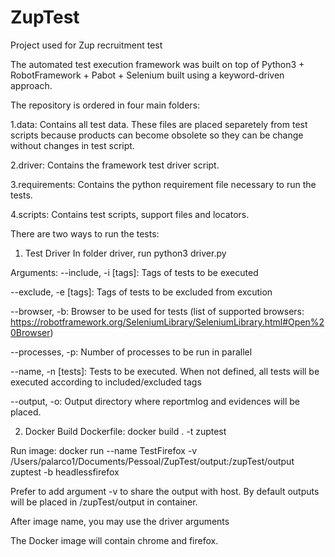 # ZupTest
Project used for Zup recruitment test

The automated test execution framework was built on top of Python3 + RobotFramework + Pabot + Selenium built using a keyword-driven approach.

The repository is ordered in four main folders:

  1.data: Contains all test data. These files are placed separetely from test scripts because products can become obsolete so they can be change without changes in test script.
  
  2.driver: Contains the framework test driver script.
  
  3.requirements: Contains the python requirement file necessary to run the tests.
  
  4.scripts: Contains test scripts, support files and locators.
  

There are two ways to run the tests:

1. Test Driver
In folder driver, run python3 driver.py

Arguments:
  --include, -i [tags]: Tags of tests to be executed
  
  --exclude, -e [tags]: Tags of tests to be excluded from excution
  
  --browser, -b: Browser to be used for tests (list of supported browsers: https://robotframework.org/SeleniumLibrary/SeleniumLibrary.html#Open%20Browser)
  
  --processes, -p: Number of processes to be run in parallel
  
  --name, -n [tests]: Tests to be executed. When not defined, all tests will be executed according to included/excluded tags
  
  --output, -o: Output directory where reportmlog and evidences will be placed.
  
2. Docker
  Build Dockerfile: docker build . -t zuptest
  
  Run image: docker run --name TestFirefox -v /Users/palarco1/Documents/Pessoal/ZupTest/output:/zupTest/output zuptest -b headlessfirefox
  
  Prefer to add argument -v to share the output with host. By default outputs will be placed in /zupTest/output in container.
  
  After image name, you may use the driver arguments
  
  The Docker image will contain chrome and firefox.
